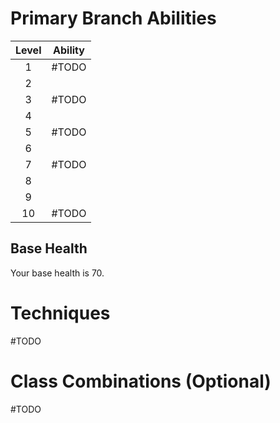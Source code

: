 # Primary Branch Abilities

| Level | Ability |
| :---: | ------- |
|   1   | #TODO   |
|   2   |         |
|   3   | #TODO   |
|   4   |         |
|   5   | #TODO   |
|   6   |         |
|   7   | #TODO   |
|   8   |         |
|   9   |         |
|  10   | #TODO   |
## Base Health
Your base health is 70.

# Techniques
#TODO 

# Class Combinations (Optional)
#TODO 





